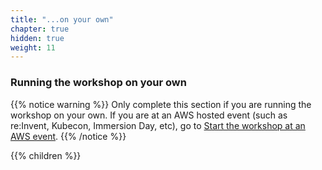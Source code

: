 ```yaml
---
title: "...on your own"
chapter: true
hidden: true
weight: 11
---
```


### Running the workshop on your own


{{% notice warning %}}
Only complete this section if you are running the workshop on your own. If you are at an AWS hosted event (such as re:Invent, Kubecon, Immersion Day, etc), go to [Start the workshop at an AWS event](../sesummit20_event/).
{{% /notice %}}

{{% children %}}
